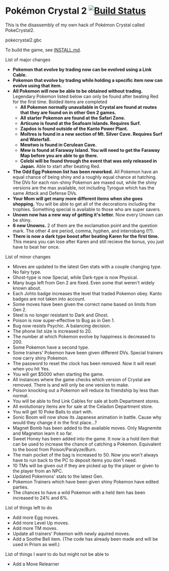 # Pokémon Crystal 2 [![Build Status][travis-badge]][travis]

This is the disassembly of my own hack of Pokémon Crystal called PokeCrystal2.

pokecrystal2.gbc 

To build the game, see [INSTALL.md](INSTALL.md).

List of major changes
* **Pokemon that evolve by trading now can be evolved using a Link Cable.**
* **Pokemon that evolve by trading while holding a specific item now can evolve using that item.**
* **All Pokemon will now be able to be obtained without trading.** Legendary Pokemon listed below can only be found after beating Red for the first time. Bolded items are completed
  * **All Pokemon normally unavailable in Crystal are found at routes that they are found on in other Gen 2 games.**
  * **All starter Pokemon are found at the Safari Zone.**
  * **Articuno is found at the Seafoam Islands. Requires Surf.**
  * **Zapdos is found outside of the Kanto Power Plant.**
  * **Moltres is found in a new section of Mt. Silver Cave. Requires Surf and Waterfall.**
  * **Mewtwo is found in Cerulean Cave.**
  * **Mew is found at Faraway Island. You will need to get the Faraway Map before you are able to go there.**
  * **Celebi will be found through the event that was only released in Japan.** Able to start after beating Red.
* **The Odd Egg Pokemon list has been reworked.** All Pokemon have an equal chance of being shiny and a roughly equal chance at hatching. The DVs for each non-shiny Pokemon are maxed out, while the shiny versions are the max available, not including Tyrogue which has the same Attack and Defense DVs.
* **Your Mom will get many more different items when she goes shopping.** You will be able to get all of the decorations including the trophies. Something special is available to those who are super savers.
* **Unown now has a new way of getting it's letter.** Now every Unown can be shiny.
* **6 new Unowns.** 2 of them are the exclamation point and the question mark. The other 4 are period, comma, hyphen, and interrobang (!?).
* **There is now a dark type boost after beating Karen for the first time.** This means you can lose after Karen and still recieve the bonus, you just have to beat her once.

List of minor changes
* Moves are updated to the latest Gen stats with a couple changing type. No fairy type.
* Ghost-type is now Special, while Dark-type is now Physical.
* Many bugs left from Gen 2 are fixed. Even some that weren't widely known about.
* Each Johto badge increases the level that traded Pokemon obey. Kanto badges are not taken into account.
* Some moves have been given the correct name based on limits from Gen 2.
* Steel is no longer resistant to Dark and Ghost.
* Poison is now super-effective to Bug as in Gen 1.
* Bug now resists Psychic. A balancing decision.
* The phone list size is increased to 20. 
* The number at which Pokemon evolve by happiness is decreased to 200.
* Some Pokemon have a second type.
* Some trainers' Pokemon have been given different DVs. Special trainers now carry shiny Pokemon.
* The password to reset the clock has been removed. Now it will reset when you hit Yes. 
* You will get $5000 when starting the game.
* All instances where the game checks which version of Crystal are removed. There is and will only be one version to make.
* Poison knocking out a Pokemon will reduce its friendship by less than normal.
* You will be able to find Link Cables for sale at both Department stores.
* All evolutionary items are for sale at the Celadon Department store.
* You will get 10 Poke Balls to start with.
* Sonic Boom will now show its Japanese animation in battle. Cause why would they change it in the first place...?
* Magnet Bomb has been added to the available moves. Only Magnemite and Magneton learn it so far.
* Sweet Honey has been added into the game. It now is a hold item that can be used to increase the chance of catching a Pokemon. Equivalent to the boost from Poison/Paralyze/Burn.
* The main pocket of the bag is increased to 50. Now you won't always have to run back to the PC to deposit items you don't need.
* 10 TMs will be given out if they are picked up by the player or given to the player from an NPC.
* Updated Pokemons' stats to the latest Gen.
* Pokemon Trainers which have been given shiny Pokemon have edited parties.
* The chances to have a wild Pokemon with a held item has been increased to 24% and 6%.

List of things left to do
* Add more Egg moves.
* Add more Level Up moves.
* Add more TM moves.
* Update all trainers' Pokemon with newly aquired moves.
* Add a Soothe Bell item. (The code has already been made and will be used in Prism as well.)

List of things I want to do but might not be able to
* Add a Move Relearner

[travis]: https://travis-ci.org/i0brendan0/pokecrystal2
[travis-badge]: https://travis-ci.org/i0brendan0/pokecrystal2.svg?branch=master
